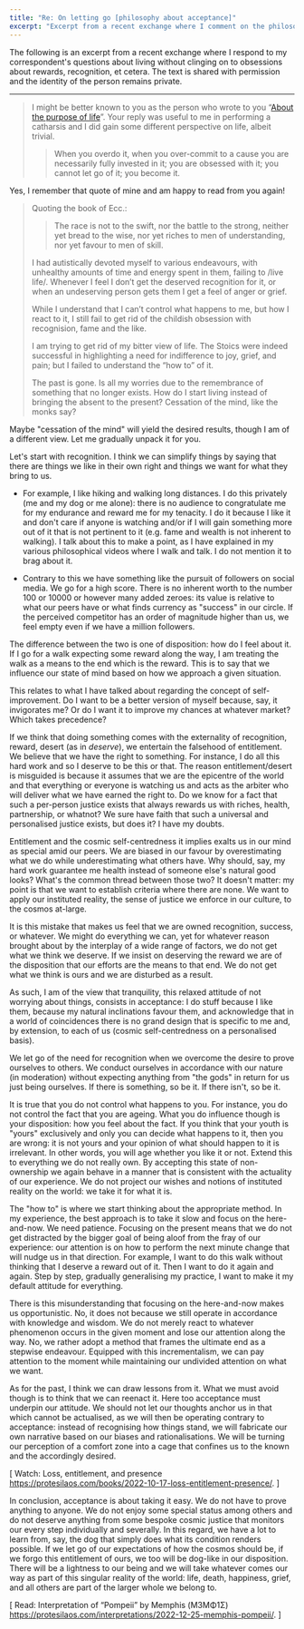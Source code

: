 ```yaml
---
title: "Re: On letting go [philosophy about acceptance]"
excerpt: "Excerpt from a recent exchange where I comment on the philosophical themes of acceptance."
---
```


The following is an excerpt from a recent exchange where I respond to
my correspondent's questions about living without clinging on to
obsessions about rewards, recognition, et cetera.  The text is shared
with permission and the identity of the person remains private.

* * *

> I might be better known to you as the person who wrote to you
> “[About the purpose of
> life](https://protesilaos.com/commentary/2022-06-19-about-purpose-life/)”. Your
> reply was useful to me in performing a catharsis and I did gain some
> different perspective on life, albeit trivial.
>
> > When you overdo it, when you over-commit to a cause you are
> > necessarily fully invested in it; you are obsessed with it; you
> > cannot let go of it; you become it.

Yes, I remember that quote of mine and am happy to read from you
again!

> Quoting the book of Ecc.:
>
> > The race is not to the swift, nor the battle to the strong,
> > neither yet bread to the wise, nor yet riches to men of
> > understanding, nor yet favour to men of skill.
>
> I had autistically devoted myself to various endeavours, with
> unhealthy amounts of time and energy spent in them, failing to /live
> life/. Whenever I feel I don’t get the deserved recognition for it,
> or when an undeserving person gets them I get a feel of anger or
> grief.
>
> While I understand that I can’t control what happens to me, but how
> I react to it, I still fail to get rid of the childish obsession
> with recognision, fame and the like.
>
> I am trying to get rid of my bitter view of life. The Stoics were
> indeed successful in highlighting a need for indifference to joy,
> grief, and pain; but I failed to understand the “how to” of it.
>
> The past is gone. Is all my worries due to the remembrance of
> something that no longer exists. How do I start living instead of
> bringing the absent to the present? Cessation of the mind, like the
> monks say?

Maybe "cessation of the mind" will yield the desired results, though I
am of a different view.  Let me gradually unpack it for you.

Let's start with recognition.  I think we can simplify things by
saying that there are things we like in their own right and things we
want for what they bring to us.

- For example, I like hiking and walking long distances.  I do this
  privately (me and my dog or me alone): there is no audience to
  congratulate me for my endurance and reward me for my tenacity.  I
  do it because I like it and don't care if anyone is watching and/or
  if I will gain something more out of it that is not pertinent to it
  (e.g. fame and wealth is not inherent to walking).  I talk about
  this to make a point, as I have explained in my various
  philosophical videos where I walk and talk.  I do not mention it to
  brag about it.

- Contrary to this we have something like the pursuit of followers on
  social media.  We go for a high score.  There is no inherent worth
  to the number 100 or 10000 or however many added zeroes: its value
  is relative to what our peers have or what finds currency as
  "success" in our circle.  If the perceived competitor has an order
  of magnitude higher than us, we feel empty even if we have a million
  followers.

The difference between the two is one of disposition: how do I feel
about it.  If I go for a walk expecting some reward along the way, I
am treating the walk as a means to the end which is the reward.  This
is to say that we influence our state of mind based on how we approach
a given situation.

This relates to what I have talked about regarding the concept of
self-improvement.  Do I want to be a better version of myself because,
say, it invigorates me?  Or do I want it to improve my chances at
whatever market?  Which takes precedence?

If we think that doing something comes with the externality of
recognition, reward, desert (as in _deserve_), we entertain the
falsehood of entitlement.  We believe that we have the right to
something.  For instance, I do all this hard work and so I deserve to
be this or that.  The reason entitlement/desert is misguided is
because it assumes that we are the epicentre of the world and that
everything or everyone is watching us and acts as the arbiter who will
deliver what we have earned the right to.  Do we know for a fact that
such a per-person justice exists that always rewards us with riches,
health, partnership, or whatnot?  We sure have faith that such a
universal and personalised justice exists, but does it?  I have my
doubts.

Entitlement and the cosmic self-centredness it implies exalts us in
our mind as special amid our peers.  We are biased in our favour by
overestimating what we do while underestimating what others have.  Why
should, say, my hard work guarantee me health instead of someone
else's natural good looks?  What's the common thread between those
two?  It doesn't matter: my point is that we want to establish
criteria where there are none.  We want to apply our instituted
reality, the sense of justice we enforce in our culture, to the cosmos
at-large.

It is this mistake that makes us feel that we are owned recognition,
success, or whatever.  We might do everything we can, yet for whatever
reason brought about by the interplay of a wide range of factors, we
do not get what we think we deserve.  If we insist on deserving the
reward we are of the disposition that our efforts are the means to
that end.  We do not get what we think is ours and we are disturbed as
a result.

As such, I am of the view that tranquility, this relaxed attitude of
not worrying about things, consists in acceptance: I do stuff because
I like them, because my natural inclinations favour them, and
acknowledge that in a world of coincidences there is no grand design
that is specific to me and, by extension, to each of us (cosmic
self-centredness on a personalised basis).

We let go of the need for recognition when we overcome the desire to
prove ourselves to others.  We conduct ourselves in accordance with
our nature (in moderation) without expecting anything from "the gods"
in return for us just being ourselves.  If there is something, so be
it.  If there isn't, so be it.

It is true that you do not control what happens to you.  For instance,
you do not control the fact that you are ageing.  What you do
influence though is your disposition: how you feel about the fact.  If
you think that your youth is "yours" exclusively and only you can
decide what happens to it, then you are wrong: it is not yours and
your opinion of what should happen to it is irrelevant.  In other
words, you will age whether you like it or not.  Extend this to
everything we do not really own.  By accepting this state of
non-ownership we again behave in a manner that is consistent with the
actuality of our experience.  We do not project our wishes and notions
of instituted reality on the world: we take it for what it is.

The "how to" is where we start thinking about the appropriate method.
In my experience, the best approach is to take it slow and focus on
the here-and-now.  We need patience.  Focusing on the present means
that we do not get distracted by the bigger goal of being aloof from
the fray of our experience: our attention is on how to perform the
next minute change that will nudge us in that direction.  For example,
I want to do this walk without thinking that I deserve a reward out of
it.  Then I want to do it again and again.  Step by step, gradually
generalising my practice, I want to make it my default attitude for
everything.

There is this misunderstanding that focusing on the here-and-now makes
us opportunistic.  No, it does not because we still operate in
accordance with knowledge and wisdom.  We do not merely react to
whatever phenomenon occurs in the given moment and lose our attention
along the way.  No, we rather adopt a method that frames the ultimate
end as a stepwise endeavour.  Equipped with this incrementalism, we
can pay attention to the moment while maintaining our undivided
attention on what we want.

As for the past, I think we can draw lessons from it.  What we must
avoid though is to think that we can reenact it.  Here too acceptance
must underpin our attitude.  We should not let our thoughts anchor us
in that which cannot be actualised, as we will then be operating
contrary to acceptance: instead of recognising how things stand, we
will fabricate our own narrative based on our biases and
rationalisations.  We will be turning our perception of a comfort zone
into a cage that confines us to the known and the accordingly desired.

[ Watch: Loss, entitlement, and presence
<https://protesilaos.com/books/2022-10-17-loss-entitlement-presence/>. ]

In conclusion, acceptance is about taking it easy.  We do not have to
prove anything to anyone.  We do not enjoy some special status among
others and do not deserve anything from some bespoke cosmic justice
that monitors our every step individually and severally.  In this
regard, we have a lot to learn from, say, the dog that simply does
what its condition renders possible.  If we let go of our expectations
of how the cosmos should be, if we forgo this entitlement of ours, we
too will be dog-like in our disposition.  There will be a lightness to
our being and we will take whatever comes our way as part of this
singular reality of the world: life, death, happiness, grief, and all
others are part of the larger whole we belong to.

[ Read: Interpretation of “Pompeii” by Memphis (Μ3ΜΦ1Σ)
<https://protesilaos.com/interpretations/2022-12-25-memphis-pompeii/>. ]
